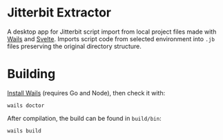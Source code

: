 # Jitterbit Extractor

 A desktop app for Jitterbit script import from local project files made with [Wails](https://wails.io/) and [Svelte](https://github.com/BillBuilt/wails-vite-svelte-tailwind-template). Imports script code from selected environment into `.jb` files preserving the original directory structure.

# Building
[Install Wails](https://wails.io/docs/gettingstarted/installation) (requires Go and Node), then check it with:
```
wails doctor
```

After compilation, the build can be found in `build/bin`:
 ```
 wails build
 ```
